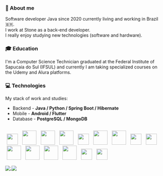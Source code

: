 ### 👤 About me
 Software developer Java since 2020 currently living and working in Brazil 🇧🇷.  
 I work at Stone as a back-end developer.<br>
 I really enjoy studying new technologies (software and hardware).<br>
 
 ### 🎓 Education  
  I'm a Computer Science Technician graduated at the Federal Institute of Sapucaia do Sul (IFSUL) and currently I am taking specialized courses on the Udemy and Alura platforms.
  
 ### 💻 Technologies
 My stack of work and studies:

- Backend - **Java / Python / Spring Boot / Hibernate**
- Mobile - **Android / Flutter**
- Database - **PostgreSQL / MongoDB**
##
<p>
    <img src="https://cdn.jsdelivr.net/gh/devicons/devicon/icons/git/git-plain.svg" height="35" width="35" hspace="5"/>
    <img src="https://cdn.jsdelivr.net/gh/devicons/devicon/icons/java/java-original.svg" height="45" width="45" hspace="5"/>
    <img src="https://cdn.jsdelivr.net/gh/devicons/devicon/icons/python/python-original.svg" height="45" width="45" hspace="5"/>
    <img src="https://cdn.jsdelivr.net/gh/devicons/devicon/icons/android/android-plain.svg" height="45" width="45" hspace="5" />
    <img src="https://cdn.jsdelivr.net/gh/devicons/devicon/icons/flutter/flutter-original.svg" height="35" width="35" hspace="5" />
    <img src="https://cdn.jsdelivr.net/gh/devicons/devicon/icons/postgresql/postgresql-original.svg" height="45" width="45" hspace="5" />
    <img src="https://cdn.jsdelivr.net/gh/devicons/devicon/icons/mongodb/mongodb-original.svg" height="45" width="45" hspace="5"/>
    <img src="https://cdn.jsdelivr.net/gh/devicons/devicon/icons/javascript/javascript-original.svg" height="35" width="35" hspace="5"/> 
    <img src="https://cdn.jsdelivr.net/gh/devicons/devicon/icons/kotlin/kotlin-original.svg" height="35" width="35" hspace="5"/> 
    <img src="https://cdn.jsdelivr.net/gh/devicons/devicon/icons/redis/redis-original.svg" height="45" width="45" hspace="5"/> 
    <img src="https://cdn.jsdelivr.net/gh/devicons/devicon/icons/docker/docker-original.svg" height="45" width="45" hspace="5"/> 
    <img src="https://cdn.jsdelivr.net/gh/devicons/devicon/icons/jenkins/jenkins-original.svg" height="45" width="45" hspace="5"/> 
    <img src="https://cdn.jsdelivr.net/gh/devicons/devicon/icons/apachekafka/apachekafka-original.svg" height="45" width="45" hspace="5"/>
    <img src="https://cdn.jsdelivr.net/gh/devicons/devicon/icons/javascript/javascript-original.svg" height="35" width="35" hspace="5"/> 
    <img src="https://cdn.jsdelivr.net/gh/devicons/devicon/icons/kotlin/kotlin-original.svg" height="35" width="35" hspace="5"/> 
 
  <!-- <img src="elasticsearch.svg" height="55" width="55" hspace="5"/> -->
  <!-- <img src="sonarsource.svg" height="55" width="55" hspace="5"/> -->
</p>

<div>
<a href= "https://beacons.ai/mayndi15">
  <img align="center" src="https://github-readme-stats.vercel.app/api?username=mayndi15&show_icons=true&theme=dracula&bg_color=00000000&include_all_commits=true&count_private=true&hide_border=true"/>
</a>
 <a href= "https://beacons.ai/mayndi15">
  <img align="center" src="https://github-readme-stats.vercel.app/api/top-langs/?username=mayndi15&layout=compact&langs_count=10&theme=dracula&include_all_commits=true&count_private=true&bg_color=00000000&custom_title=Languages&card_width=375&hide=c%2B%2B,objective-c,cmake,c,swift&hide_border=true"/>
</a>
</div>
